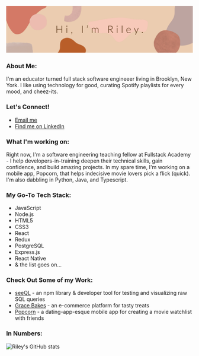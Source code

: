 ![Header](https://github.com/rileybutterfield/rileybutterfield/blob/main/banner.jpg "Header")

### About Me:
I'm an educator turned full stack software engineeer living in Brooklyn, New York. I like using technology for good, curating Spotify playlists for every mood, and cheez-its.

### Let's Connect!
* <a href="mailto:rileybutterfield1@gmail.com">Email me</a> 
* <a href="https://www.linkedin.com/in/rileybutterfield/">Find me on LinkedIn</a>

### What I'm working on:
Right now, I'm a software engineering teaching fellow at Fullstack Academy - I help developers-in-training deepen their technical skills, gain confidence, and build amazing projects. In my spare time, I'm working on a mobile app, Popcorn, that helps indecisive movie lovers pick a flick (quick). I'm also dabbling in Python, Java, and Typescript.

### My Go-To Tech Stack:
* JavaScript
* Node.js
* HTML5
* CSS3
* React
* Redux
* PostgreSQL
* Express.js
* React Native
* & the list goes on...

### Check Out Some of my Work:
* <a href="https://github.com/SQL-Vis/seeQL">seeQL</a> - an npm library & developer tool for testing and visualizing raw SQL queries
* <a href="https://github.com/NovGiftShop/graceshopper">Grace Bakes</a> - an e-commerce platform for tasty treats
* <a href="https://github.com/rileybutterfield/popcorn">Popcorn</a> - a dating-app-esque mobile app for creating a movie watchlist with friends

### In Numbers:
![Riley's GitHub stats](https://github-readme-stats.vercel.app/api?username=rileybutterfield&show_icons=true&theme=onedark)

